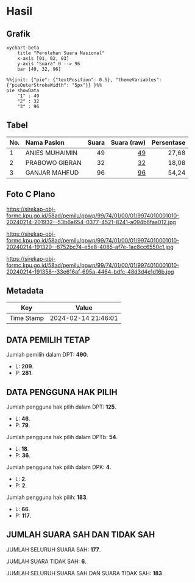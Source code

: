 # Hasil

## Grafik

```mermaid
xychart-beta
    title "Perolehan Suara Nasional"
    x-axis [01, 02, 03]
    y-axis "Suara" 0 --> 96
    bar [49, 32, 96]
```

```mermaid
%%{init: {"pie": {"textPosition": 0.5}, "themeVariables": {"pieOuterStrokeWidth": "5px"}} }%%
pie showData
    "1" : 49
    "2" : 32
    "3" : 96
```

## Tabel

| No. | Nama Paslon    | Suara | Suara (raw) | Persentase |
|:--- |:-------------- | -----:| -----------:| ----------:|
| 1   | ANIES MUHAIMIN | 49    | [49][p-1]   | 27,68      |
| 2   | PRABOWO GIBRAN | 32    | [32][p-2]   | 18,08      |
| 3   | GANJAR MAHFUD  | 96    | [96][p-3]   | 54,24      |


[p-1]: https://github.com/gigit-pemilu/pemilu-2024/blob/main/pilpres/hitung-suara/sub/99-luar-negeri/sub/74-melbourne-australia/sub/01-melbourne-australia/sub/0001-melbourne-australia/sub/010-tps-009/sub/paslon-1.txt
[p-2]: https://github.com/gigit-pemilu/pemilu-2024/blob/main/pilpres/hitung-suara/sub/99-luar-negeri/sub/74-melbourne-australia/sub/01-melbourne-australia/sub/0001-melbourne-australia/sub/010-tps-009/sub/paslon-2.txt
[p-3]: https://github.com/gigit-pemilu/pemilu-2024/blob/main/pilpres/hitung-suara/sub/99-luar-negeri/sub/74-melbourne-australia/sub/01-melbourne-australia/sub/0001-melbourne-australia/sub/010-tps-009/sub/paslon-3.txt

## Foto C Plano

https://sirekap-obj-formc.kpu.go.id/58ad/pemilu/ppwp/99/74/01/00/01/9974010001010-20240214-201932--53b6a654-0377-4521-8241-a094b6faa012.jpg

https://sirekap-obj-formc.kpu.go.id/58ad/pemilu/ppwp/99/74/01/00/01/9974010001010-20240214-191329--8752bc74-e5e8-4085-af7e-1ac8cc6550c1.jpg

https://sirekap-obj-formc.kpu.go.id/58ad/pemilu/ppwp/99/74/01/00/01/9974010001010-20240214-191358--33e616af-695a-4464-bdfc-48d3d4e1d16b.jpg


## Metadata

| Key        | Value               |
| ---------- | ------------------- |
| Time Stamp | 2024-02-14 21:46:01 |


## DATA PEMILIH TETAP

Jumlah pemilih dalam DPT: **490**.
 * L: **209**.
 * P: **281**.

## DATA PENGGUNA HAK PILIH

Jumlah pengguna hak pilih dalam DPT: **125**.
 * L: **46**.
 * P: **79**.

Jumlah pengguna hak pilih dalam DPTb: **54**.
 * L: **18**.
 * P: **36**.

Jumlah pengguna hak pilih dalam DPK: **4**.
 * L: **2**.
 * P: **2**.

Jumlah pengguna hak pilih: **183**.
 * L: **66**.
 * P: **117**.

## JUMLAH SUARA SAH DAN TIDAK SAH

JUMLAH SELURUH SUARA SAH: **177**.

JUMLAH SUARA TIDAK SAH: **6**.

JUMLAH SELURUH SUARA SAH DAN SUARA TIDAK SAH: **183**.


